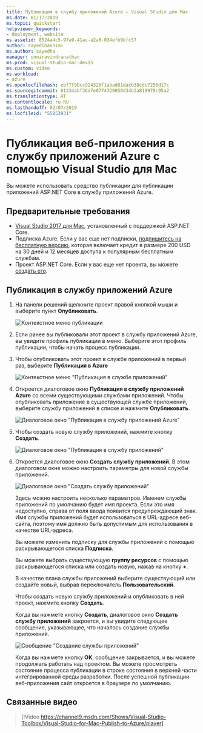 ```yaml
---
title: Публикация в службу приложений Azure — Visual Studio для Mac
ms.date: 01/17/2019
ms.topic: quickstart
helpviewer_keywords:
- deployment, website
ms.assetid: 8524a4c5-97a9-41ac-a2a0-034efb9bfc57
author: sayedihashimi
ms.author: sayedha
manager: unniravindranathan
ms.prod: visual-studio-mac-dev15
ms.custom: video
ms.workload:
- azure
ms.openlocfilehash: ebf7f9bcc924326f1abad81dacb38cdc7256d17c
ms.sourcegitcommit: 01334abf36d7e0774329050d34b3a819979c95a2
ms.translationtype: HT
ms.contentlocale: ru-RU
ms.lasthandoff: 02/07/2019
ms.locfileid: "55853931"
---
```

# <a name="publish-a-web-app-to-azure-app-service-using-visual-studio-for-mac"></a>Публикация веб-приложения в службу приложений Azure с помощью Visual Studio для Mac

Вы можете использовать средство публикации для публикации приложений ASP.NET Core в службу приложений Azure.

## <a name="prerequisites"></a>Предварительные требования

 - [Visual Studio 2017 для Mac](https://visualstudio.microsoft.com/downloads/?utm_medium=microsoft&utm_source=docs.microsoft.com&utm_campaign=inline+link&utm_content=download+vs4mac2017), установленный с поддержкой ASP.NET Core.
 - Подписка Azure. Если у вас еще нет подписки, [подпишитесь на бесплатную версию](https://azure.microsoft.com/free/dotnet/), которая включает кредит в размере 200 USD на 30 дней и 12 месяцев доступа к популярным бесплатным службам.
 - Проект ASP.NET Core. Если у вас еще нет проекта, вы можете [создать его](https://docs.microsoft.com/visualstudio/mac/create-new-projects?view=vsmac-2017).

## <a name="publish-to-azure-app-service"></a>Публикация в службу приложений Azure

 1. На панели решений щелкните проект правой кнопкой мыши и выберите пункт **Опубликовать**.

    ![Контекстное меню публикации](media/publish-context-menu.png)

 2. Если ранее вы публиковали этот проект в службу приложений Azure, вы увидите профиль публикации в меню. Выберите этот профиль публикации, чтобы начать процесс публикации.

 3. Чтобы опубликовать этот проект в службе приложений в первый раз, выберите **Публикация в Azure**

    ![Контекстное меню "Публикация в службе приложений"](media/publish-to-azure-context-menu.png)

 4. Откроется диалоговое окно **Публикация в службу приложений Azure** со всеми существующими службами приложений. Чтобы опубликовать приложение в существующей службе приложений, выберите службу приложений в списке и нажмите **Опубликовать**.

    ![Диалоговое окно "Публикация в службу приложений Azure"](media/publish-to-app-service-dialog.png)

 5. Чтобы создать новую службу приложений, нажмите кнопку **Создать**. 

    ![Диалоговое окно "Публикация в службу приложений"](media/publish-to-app-service-dialog-new-selected.png)

 6. Откроется диалоговое окно **Создать службу приложений**. В этом диалоговом окне можно настроить параметры для новой службы приложений.

    ![Диалоговое окно "Создать службу приложений"](media/publish-new-app-service.png)

    Здесь можно настроить несколько параметров. Именем службы приложений по умолчанию будет имя проекта. Если это имя недоступно, справа от поля ввода появится предупреждающий знак. Имя службы приложений будет использоваться в URL-адресе веб-сайта, поэтому имя должно быть допустимым для использования в качестве URL-адреса.

    Вы можете изменить подписку для службы приложений с помощью раскрывающегося списка **Подписка**.

    Вы можете выбрать существующую **группу ресурсов** с помощью раскрывающегося списка или создать новую, нажав на кнопку **+**.

    В качестве плана службы приложений выберите существующий или создайте новый, выбрав переключатель **Пользовательский**.

    Чтобы создать новую службу приложений и опубликовать в ней проект, нажмите кнопку **Создать**.

    Когда вы нажмете кнопку **Создать**, диалоговое окно **Создать службу приложений** закроется, и вы увидите следующее сообщение, указывающее, что началось создание службы приложений.

      ![Сообщение "Создание службы приложений"](media/publish-create-app-service-message.png)

    Когда вы нажмете кнопку **ОК**, сообщение закрывается, и вы можете продолжать работать над проектом. Вы можете просмотреть состояние процесса публикации в строке состояния в верхней части интегрированной среды разработки. После успешной публикации веб-приложения сайт откроется в браузере по умолчанию.

## <a name="related-video"></a>Связанные видео

> [!Video https://channel9.msdn.com/Shows/Visual-Studio-Toolbox/Visual-Studio-for-Mac-Publish-to-Azure/player]
